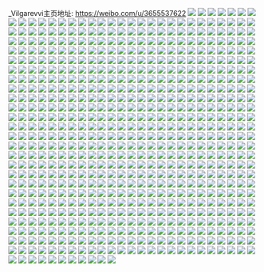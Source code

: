 _Vilgarevvi主页地址: https://weibo.com/u/3655537622 
![](https://wx4.sinaimg.cn/mw2000/d9e313d6gy1h9gdye1ke7j20sg16oavi.jpg) 
![](https://wx4.sinaimg.cn/mw2000/d9e313d6gy1h9gdygr6amj21s02dcu0x.jpg) 
![](https://wx4.sinaimg.cn/mw2000/d9e313d6gy1h9gdydci1vj21v72hme81.jpg) 
![](https://wx4.sinaimg.cn/mw2000/d9e313d6gy1h9gdyhbbfuj22c0340u0z.jpg) 
![](https://wx4.sinaimg.cn/mw2000/d9e313d6gy1h9gdyfe91mj21vt2ienpd.jpg) 
![](https://wx4.sinaimg.cn/mw2000/d9e313d6gy1h9gdyk2c3yj225o2vku0z.jpg) 
![](https://wx4.sinaimg.cn/mw2000/d9e313d6gy1h9gdykq4euj22282qyx6r.jpg) 
![](https://wx4.sinaimg.cn/mw2000/d9e313d6gy1h82k3fhsijj20u01enq87.jpg) 
![](https://wx4.sinaimg.cn/mw2000/d9e313d6gy1h82k3fhwfuj20u01enwkq.jpg) 
![](https://wx4.sinaimg.cn/mw2000/d9e313d6gy1h7y175um2rj20kk1agwga.jpg) 
![](https://wx4.sinaimg.cn/mw2000/d9e313d6gy1h7y175uyv0j20kn1agtap.jpg) 
![](https://wx4.sinaimg.cn/mw2000/d9e313d6gy1h7y175y0ipj20ko1aedho.jpg) 
![](https://wx4.sinaimg.cn/mw2000/d9e313d6gy1h7y175whz8j20ki1agq4y.jpg) 
![](https://wx4.sinaimg.cn/mw2000/d9e313d6gy1h7y175wkt1j20ki1agjtv.jpg) 
![](https://wx4.sinaimg.cn/mw2000/d9e313d6gy1h7y175w23lj20k81agmzm.jpg) 
![](https://wx4.sinaimg.cn/mw2000/d9e313d6gy1h7ud6ijf5mj20h235shdt.jpg) 
![](https://wx4.sinaimg.cn/mw2000/d9e313d6gy1h7ud6iecdbj20h235skjl.jpg) 
![](https://wx4.sinaimg.cn/mw2000/d9e313d6gy1h7ud6knnu9j20sg59mhdw.jpg) 
![](https://wx4.sinaimg.cn/mw2000/d9e313d6ly1h7hq57n1rdj22dc35sqv7.jpg) 
![](https://wx4.sinaimg.cn/mw2000/d9e313d6ly1h7hq55hjyej20sg2d27wh.jpg) 
![](https://wx4.sinaimg.cn/mw2000/d9e313d6ly1h7hq59ug85j21kv23u7wi.jpg) 
![](https://wx4.sinaimg.cn/mw2000/d9e313d6ly1h7hq57941fj20sg4cwnpd.jpg) 
![](https://wx4.sinaimg.cn/mw2000/d9e313d6ly1h7hq57yii9j20sg47qu0x.jpg) 
![](https://wx4.sinaimg.cn/mw2000/d9e313d6ly1h7hq55l41hj20sg16n4dy.jpg) 
![](https://wx4.sinaimg.cn/mw2000/d9e313d6ly1h7hq54xxoqj20sg23unij.jpg) 
![](https://wx4.sinaimg.cn/mw2000/d9e313d6ly1h7hq58cls3j20sg48xu0x.jpg) 
![](https://wx4.sinaimg.cn/mw2000/d9e313d6ly1h7hq5a4zxzj20sg47ou0x.jpg) 
![](https://wx4.sinaimg.cn/mw2000/d9e313d6ly1h7gnw8442xj22c0340b2a.jpg) 
![](https://wx4.sinaimg.cn/mw2000/d9e313d6ly1h7gnw7spcgj21sc2ds7wi.jpg) 
![](https://wx4.sinaimg.cn/mw2000/d9e313d6ly1h7gnw8igtqj21sc2ds4qp.jpg) 
![](https://wx4.sinaimg.cn/mw2000/d9e313d6ly1h7gnw58vngj20hl0twdoa.jpg) 
![](https://wx4.sinaimg.cn/mw2000/d9e313d6ly1h7gnw8j0fij22c0340u0y.jpg) 
![](https://wx4.sinaimg.cn/mw2000/d9e313d6ly1h7gnw5jgq9j20ic0tc757.jpg) 
![](https://wx4.sinaimg.cn/mw2000/d9e313d6ly1h7gnw7dnxsj227p30o444.jpg) 
![](https://wx4.sinaimg.cn/mw2000/d9e313d6ly1h7gnw84p1pj21r02bz4qq.jpg) 
![](https://wx4.sinaimg.cn/mw2000/d9e313d6ly1h7gnw7yvmvj22b135s46i.jpg) 
![](https://wx4.sinaimg.cn/mw2000/d9e313d6ly1h7fkg3vhvqj20n00un76f.jpg) 
![](https://wx4.sinaimg.cn/mw2000/d9e313d6ly1h7fkgggqujj22c035c4cf.jpg) 
![](https://wx4.sinaimg.cn/mw2000/d9e313d6ly1h7fkg3xjvmj20mz0uojyj.jpg) 
![](https://wx4.sinaimg.cn/mw2000/d9e313d6ly1h7fkgd6p6dj22bq35s4qq.jpg) 
![](https://wx4.sinaimg.cn/mw2000/d9e313d6ly1h7fkgbvbysj221y2s7jwx.jpg) 
![](https://wx4.sinaimg.cn/mw2000/d9e313d6ly1h7fkgdkbysj22c03514as.jpg) 
![](https://wx4.sinaimg.cn/mw2000/d9e313d6ly1h7fkgklwfcj22c03407wj.jpg) 
![](https://wx4.sinaimg.cn/mw2000/d9e313d6ly1h7fkgc3y8kj22c035ftgv.jpg) 
![](https://wx4.sinaimg.cn/mw2000/d9e313d6ly1h7fkgbxd6aj22c034pwo4.jpg) 
![](https://wx4.sinaimg.cn/mw2000/d9e313d6ly1h7dy4x380oj20lc0sg436.jpg) 
![](https://wx4.sinaimg.cn/mw2000/d9e313d6ly1h7dy4wcp30j20lb0t7my1.jpg) 
![](https://wx4.sinaimg.cn/mw2000/d9e313d6ly1h7dy4vldf2j20jz0qnt99.jpg) 
![](https://wx4.sinaimg.cn/mw2000/d9e313d6gy1h7bwn1qfvbj22dc35s1kz.jpg) 
![](https://wx4.sinaimg.cn/mw2000/d9e313d6gy1h79g5skrkij20u0190af2.jpg) 
![](https://wx4.sinaimg.cn/mw2000/d9e313d6gy1h79g5sd9ygj20u017ln1n.jpg) 
![](https://wx4.sinaimg.cn/mw2000/d9e313d6gy1h79g5sbmitj20u0190n0o.jpg) 
![](https://wx4.sinaimg.cn/mw2000/d9e313d6gy1h6unoxqurnj20u014xtck.jpg) 
![](https://wx4.sinaimg.cn/mw2000/d9e313d6gy1h6unp0p6j6j20u014g47x.jpg) 
![](https://wx4.sinaimg.cn/mw2000/d9e313d6gy1h6unp1asoyj20u014n47g.jpg) 
![](https://wx4.sinaimg.cn/mw2000/d9e313d6gy1h6unp14w1fj20u0140dpc.jpg) 
![](https://wx4.sinaimg.cn/mw2000/d9e313d6gy1h6unp0o69sj20u0140dp7.jpg) 
![](https://wx4.sinaimg.cn/mw2000/d9e313d6gy1h6unoz86fwj20u0140gus.jpg) 
![](https://wx4.sinaimg.cn/mw2000/d9e313d6gy1h6oxigatifj222w2rvqv5.jpg) 
![](https://wx4.sinaimg.cn/mw2000/d9e313d6gy1h6oxif6k0qj21fy1x9adj.jpg) 
![](https://wx4.sinaimg.cn/mw2000/d9e313d6gy1h6oxidna6rj20w9170k2r.jpg) 
![](https://wx4.sinaimg.cn/mw2000/d9e313d6gy1h6oxifedwwj21rf2ck44h.jpg) 
![](https://wx4.sinaimg.cn/mw2000/d9e313d6gy1h662fu7gdzj20n00aoq3h.jpg) 
![](https://wx4.sinaimg.cn/mw2000/d9e313d6gy1h5xu571hfrj20n01dsq60.jpg) 
![](https://wx4.sinaimg.cn/mw2000/d9e313d6gy1h5umkfjyvjj20u0140q8n.jpg) 
![](https://wx4.sinaimg.cn/mw2000/d9e313d6gy1h5umkgfj1ij20u0140qaj.jpg) 
![](https://wx4.sinaimg.cn/mw2000/d9e313d6gy1h5umkfnolhj20u0140wk3.jpg) 
![](https://wx4.sinaimg.cn/mw2000/d9e313d6gy1h5umkflbb2j20u0140grg.jpg) 
![](https://wx4.sinaimg.cn/mw2000/d9e313d6gy1h5umkfg4m8j20u0140jtf.jpg) 
![](https://wx4.sinaimg.cn/mw2000/d9e313d6gy1h5umkfdpt0j20u01407ap.jpg) 
![](https://wx4.sinaimg.cn/mw2000/d9e313d6gy1h5q6dvw94aj20u01907bg.jpg) 
![](https://wx4.sinaimg.cn/mw2000/d9e313d6gy1h5q6dzuwf5j20u0140440.jpg) 
![](https://wx4.sinaimg.cn/mw2000/d9e313d6gy1h5q6dwsaxtj20u0140k6e.jpg) 
![](https://wx4.sinaimg.cn/mw2000/d9e313d6gy1h5d1eyr76mj23402c0npd.jpg) 
![](https://wx4.sinaimg.cn/mw2000/d9e313d6gy1h5d1ez6f8zj229a35r1ky.jpg) 
![](https://wx4.sinaimg.cn/mw2000/d9e313d6gy1h5d1ex6ecfj217q1mc1kx.jpg) 
![](https://wx4.sinaimg.cn/mw2000/d9e313d6gy1h5d1exz2xzj217q1mc1kx.jpg) 
![](https://wx4.sinaimg.cn/mw2000/d9e313d6gy1h5d1ezarpjj21l92b14qp.jpg) 
![](https://wx4.sinaimg.cn/mw2000/d9e313d6ly1h5bze5ylznj20sg48hazf.jpg) 
![](https://wx4.sinaimg.cn/mw2000/d9e313d6ly1h5bzeieewbj20u0140wo4.jpg) 
![](https://wx4.sinaimg.cn/mw2000/d9e313d6ly1h5bzech4ptj20sg4czx6p.jpg) 
![](https://wx4.sinaimg.cn/mw2000/d9e313d6ly1h5bze4smejj20sg36gtpx.jpg) 
![](https://wx4.sinaimg.cn/mw2000/d9e313d6ly1h5bze5r4k2j20u0140teh.jpg) 
![](https://wx4.sinaimg.cn/mw2000/d9e313d6ly1h5bze4a998j20u01400vb.jpg) 
![](https://wx4.sinaimg.cn/mw2000/d9e313d6ly1h5bze6tvvmj20u01hc49x.jpg) 
![](https://wx4.sinaimg.cn/mw2000/d9e313d6ly1h5bze54v7wj20sg23uqhi.jpg) 
![](https://wx4.sinaimg.cn/mw2000/d9e313d6ly1h5bzegw876j20u01hcn9t.jpg) 
![](https://wx4.sinaimg.cn/mw2000/d9e313d6ly1h5bze4k5r8j20u013zn1s.jpg) 
![](https://wx4.sinaimg.cn/mw2000/d9e313d6ly1h5bze6m9stj20sg47pdzb.jpg) 
![](https://wx4.sinaimg.cn/mw2000/d9e313d6ly1h5bze7a629j20u0140wph.jpg) 
![](https://wx4.sinaimg.cn/mw2000/d9e313d6ly1h5ab5gy5wtj22c03407wj.jpg) 
![](https://wx4.sinaimg.cn/mw2000/d9e313d6gy1h56orkfqpkj20u01907em.jpg) 
![](https://wx4.sinaimg.cn/mw2000/d9e313d6gy1h566si278dj20n01dsqdq.jpg) 
![](https://wx4.sinaimg.cn/mw2000/d9e313d6gy1h27yiltxbvj20o21duwit.jpg) 
![](https://wx4.sinaimg.cn/mw2000/d9e313d6gy1h23hc1nc75j20n01dsacw.jpg) 
![](https://wx4.sinaimg.cn/mw2000/d9e313d6gy1h21cw5jw9uj22c0340npf.jpg) 
![](https://wx4.sinaimg.cn/mw2000/d9e313d6gy1h21cvphg7mj2203203kjl.jpg) 
![](https://wx4.sinaimg.cn/mw2000/d9e313d6gy1h21cw5k916j22c03407wj.jpg) 
![](https://wx4.sinaimg.cn/mw2000/d9e313d6gy1h21cvlxu4cj21e31ute81.jpg) 
![](https://wx4.sinaimg.cn/mw2000/d9e313d6gy1h21cw6t8ptj21uv2h54qr.jpg) 
![](https://wx4.sinaimg.cn/mw2000/d9e313d6gy1h21cw3jr3uj225f2v8kjm.jpg) 
![](https://wx4.sinaimg.cn/mw2000/d9e313d6gy1h1t3g1ablpj22c03404dj.jpg) 
![](https://wx4.sinaimg.cn/mw2000/d9e313d6gy1h1t3g1dnmdj22c03404cc.jpg) 
![](https://wx4.sinaimg.cn/mw2000/d9e313d6gy1h1t3g1i4asj22c0342k74.jpg) 
![](https://wx4.sinaimg.cn/mw2000/d9e313d6gy1h1t3g2g97wj22c0340hc7.jpg) 
![](https://wx4.sinaimg.cn/mw2000/d9e313d6gy1h1t3g1m0ywj20u41460zd.jpg) 
![](https://wx4.sinaimg.cn/mw2000/d9e313d6gy1h1t3g26izfj21q02aqwtk.jpg) 
![](https://wx4.sinaimg.cn/mw2000/d9e313d6gy1h1t3g39zrej22c0340keq.jpg) 
![](https://wx4.sinaimg.cn/mw2000/d9e313d6gy1h1t3g2fhttj22c2340dz4.jpg) 
![](https://wx4.sinaimg.cn/mw2000/d9e313d6gy1h1t3g2isgqj22c0342ngk.jpg) 
![](https://wx4.sinaimg.cn/mw2000/d9e313d6gy1h1aqm2mcdkj21fz1fzaw7.jpg) 
![](https://wx4.sinaimg.cn/mw2000/d9e313d6gy1h1aqm4byyxj21nr1nr1kx.jpg) 
![](https://wx4.sinaimg.cn/mw2000/d9e313d6gy1h1aqm2se45j21691j7kag.jpg) 
![](https://wx4.sinaimg.cn/mw2000/d9e313d6gy1h19fr3u280j20u00u0tig.jpg) 
![](https://wx4.sinaimg.cn/mw2000/d9e313d6gy1h177mixixpj21ks23pe81.jpg) 
![](https://wx4.sinaimg.cn/mw2000/d9e313d6gy1h177mkhuhgj21m625lkjl.jpg) 
![](https://wx4.sinaimg.cn/mw2000/d9e313d6gy1h177mjxgm1j21mo268e81.jpg) 
![](https://wx4.sinaimg.cn/mw2000/d9e313d6gy1h177mlq1rwj223u2t3npe.jpg) 
![](https://wx4.sinaimg.cn/mw2000/d9e313d6gy1h177mk38i7j21j9238b29.jpg) 
![](https://wx4.sinaimg.cn/mw2000/d9e313d6gy1h177mll6gbj221x35s4qr.jpg) 
![](https://wx4.sinaimg.cn/mw2000/d9e313d6gy1h14r53tu9oj20sg23u4qp.jpg) 
![](https://wx4.sinaimg.cn/mw2000/d9e313d6gy1h14r5dtvtxj223u35sqv7.jpg) 
![](https://wx4.sinaimg.cn/mw2000/d9e313d6gy1h14r5alwdmj21s035sb2a.jpg) 
![](https://wx4.sinaimg.cn/mw2000/d9e313d6gy1h14r5bsoe0j21ru2d44qq.jpg) 
![](https://wx4.sinaimg.cn/mw2000/d9e313d6gy1h14r5axtupj22c03404qr.jpg) 
![](https://wx4.sinaimg.cn/mw2000/d9e313d6gy1h14r5d94a9j21kf2397wh.jpg) 
![](https://wx4.sinaimg.cn/mw2000/d9e313d6gy1h14r4vrcr0j20lc0sg7cp.jpg) 
![](https://wx4.sinaimg.cn/mw2000/d9e313d6gy1h14r5aprtcj21je21vhdt.jpg) 
![](https://wx4.sinaimg.cn/mw2000/d9e313d6gy1h14r5c6xaqj21z91z9kjm.jpg) 
![](https://wx4.sinaimg.cn/mw2000/d9e313d6gy1h14r5dqavlj223u35s7wl.jpg) 
![](https://wx4.sinaimg.cn/mw2000/d9e313d6gy1h14r5e1jorj223u35su10.jpg) 
![](https://wx4.sinaimg.cn/mw2000/d9e313d6gy1h14r5ck4b4j22c03407wj.jpg) 
![](https://wx4.sinaimg.cn/mw2000/d9e313d6gy1h0xolgdwhtj20sg1s01kx.jpg) 
![](https://wx4.sinaimg.cn/mw2000/d9e313d6gy1h0xoll28a3j21ts2qohdv.jpg) 
![](https://wx4.sinaimg.cn/mw2000/d9e313d6gy1h0xolhl8usj21yr2l6e81.jpg) 
![](https://wx4.sinaimg.cn/mw2000/d9e313d6gy1h0xolf3nrpj20ou0sgdwf.jpg) 
![](https://wx4.sinaimg.cn/mw2000/d9e313d6gy1h0xolm7p7gj21s035snpf.jpg) 
![](https://wx4.sinaimg.cn/mw2000/d9e313d6gy1h0xolhfcn5j20u01001kx.jpg) 
![](https://wx4.sinaimg.cn/mw2000/d9e313d6gy1h0xoljm26mj21sc2887wi.jpg) 
![](https://wx4.sinaimg.cn/mw2000/d9e313d6gy1h0xoljyooyj21r02bzb2a.jpg) 
![](https://wx4.sinaimg.cn/mw2000/d9e313d6gy1h0xoll6vjaj223u35se83.jpg) 
![](https://wx4.sinaimg.cn/mw2000/d9e313d6gy1h0in95rndfj22c0342hdt.jpg) 
![](https://wx4.sinaimg.cn/mw2000/d9e313d6gy1h0in962a0nj22742xgu0x.jpg) 
![](https://wx4.sinaimg.cn/mw2000/d9e313d6gy1h0in93i5cmj21801mqdq6.jpg) 
![](https://wx4.sinaimg.cn/mw2000/d9e313d6gy1h0in94m3q0j21va2hqtp0.jpg) 
![](https://wx4.sinaimg.cn/mw2000/d9e313d6gy1h0in94lmp9j21j621mnbg.jpg) 
![](https://wx4.sinaimg.cn/mw2000/d9e313d6gy1h0in94udh3j21v82hm7kz.jpg) 
![](https://wx4.sinaimg.cn/mw2000/d9e313d6gy1h0in94kb4sj216k1kq7fi.jpg) 
![](https://wx4.sinaimg.cn/mw2000/d9e313d6gy1h0in94572pj210o1j1ae9.jpg) 
![](https://wx4.sinaimg.cn/mw2000/d9e313d6gy1h0in9414p4j21bw1ruqb2.jpg) 
![](https://wx4.sinaimg.cn/mw2000/d9e313d6gy1h0glgm8ki2j21o0280x6p.jpg) 
![](https://wx4.sinaimg.cn/mw2000/d9e313d6gy1h0glgjwl02j21g71xl1kx.jpg) 
![](https://wx4.sinaimg.cn/mw2000/d9e313d6gy1h0glgn6o7yj22dc35se83.jpg) 
![](https://wx4.sinaimg.cn/mw2000/d9e313d6gy1h0glglegguj21sz1szx6p.jpg) 
![](https://wx4.sinaimg.cn/mw2000/d9e313d6gy1h0glgk99ezj22801o0hdt.jpg) 
![](https://wx4.sinaimg.cn/mw2000/d9e313d6gy1h00jfdy239j20u00u0qff.jpg) 
![](https://wx4.sinaimg.cn/mw2000/d9e313d6gy1h00jfx3jguj22c0340e85.jpg) 
![](https://wx4.sinaimg.cn/mw2000/d9e313d6gy1gzz9lemdupj21pd2a91kx.jpg) 
![](https://wx4.sinaimg.cn/mw2000/d9e313d6gy1gzz9llbexaj22c0340x6q.jpg) 
![](https://wx4.sinaimg.cn/mw2000/d9e313d6gy1gzz9ll9bj9j21g41yshdt.jpg) 
![](https://wx4.sinaimg.cn/mw2000/d9e313d6gy1gzz9lkonq7j22c0340b2a.jpg) 
![](https://wx4.sinaimg.cn/mw2000/d9e313d6gy1gzz9lmz4g9j21ud2ginpd.jpg) 
![](https://wx4.sinaimg.cn/mw2000/d9e313d6gy1gzz9lmo67wj22c0340x6p.jpg) 
![](https://wx4.sinaimg.cn/mw2000/d9e313d6gy1gzwufr2hqyj216o1kwwvq.jpg) 
![](https://wx4.sinaimg.cn/mw2000/d9e313d6gy1gzwufr5udhj216o1kw7o3.jpg) 
![](https://wx4.sinaimg.cn/mw2000/d9e313d6gy1gzwufrdv3nj22eo37ku0x.jpg) 
![](https://wx4.sinaimg.cn/mw2000/d9e313d6gy1gzwufr3h20j212e1f7h3c.jpg) 
![](https://wx4.sinaimg.cn/mw2000/d9e313d6gy1gzj32ccr57j21zu2nsu10.jpg) 
![](https://wx4.sinaimg.cn/mw2000/d9e313d6gy1gzj325aodfj21d61tk7wh.jpg) 
![](https://wx4.sinaimg.cn/mw2000/d9e313d6gy1gzj32d6xj5j22c0340he0.jpg) 
![](https://wx4.sinaimg.cn/mw2000/d9e313d6gy1gzj32eq6nfj22c03401l3.jpg) 
![](https://wx4.sinaimg.cn/mw2000/d9e313d6gy1gzj329vkjjj22bz2bzqv6.jpg) 
![](https://wx4.sinaimg.cn/mw2000/d9e313d6gy1gzj32c3e69j22c0340hdy.jpg) 
![](https://wx4.sinaimg.cn/mw2000/d9e313d6gy1gzj32dfbpzj21s035sqv6.jpg) 
![](https://wx4.sinaimg.cn/mw2000/d9e313d6gy1gzj32chkmmj22es35qhdv.jpg) 
![](https://wx4.sinaimg.cn/mw2000/d9e313d6gy1gzj324pellj21o01nz1kx.jpg) 
![](https://wx4.sinaimg.cn/mw2000/d9e313d6gy1gzeh6xl9mij21s035snpf.jpg) 
![](https://wx4.sinaimg.cn/mw2000/d9e313d6gy1gzefu23x5xj22c0340e84.jpg) 
![](https://wx4.sinaimg.cn/mw2000/d9e313d6gy1gzefu12s0sj22c0340kjp.jpg) 
![](https://wx4.sinaimg.cn/mw2000/d9e313d6gy1gzefu1lph9j220f2ol7wk.jpg) 
![](https://wx4.sinaimg.cn/mw2000/d9e313d6gy1gzefu0dxbbj226x26xkjm.jpg) 
![](https://wx4.sinaimg.cn/mw2000/d9e313d6gy1gzefu3n8j5j22c0340e85.jpg) 
![](https://wx4.sinaimg.cn/mw2000/d9e313d6gy1gzefu4no11j22c0340hdx.jpg) 
![](https://wx4.sinaimg.cn/mw2000/d9e313d6gy1gzefu3pmmbj22c02c0e83.jpg) 
![](https://wx4.sinaimg.cn/mw2000/d9e313d6gy1gyybkouedej20y70w9n7x.jpg) 
![](https://wx4.sinaimg.cn/mw2000/d9e313d6gy1gyxn64tw2lj20c80bit9e.jpg) 
![](https://wx4.sinaimg.cn/mw2000/d9e313d6ly1gyx3sv608bj20n00mfdhi.jpg) 
![](https://wx4.sinaimg.cn/mw2000/d9e313d6gy1gyucfgumvgj20n01c2ti2.jpg) 
![](https://wx4.sinaimg.cn/mw2000/d9e313d6gy1gyucfgu0n5j20v807jwfq.jpg) 
![](https://wx4.sinaimg.cn/mw2000/d9e313d6gy1gyr7zkdw5hj20c80c8gm5.jpg) 
![](https://wx4.sinaimg.cn/mw2000/d9e313d6gy1gympj9y76hj22c0340hdv.jpg) 
![](https://wx4.sinaimg.cn/mw2000/d9e313d6gy1gympj7v7rwj22c03574qq.jpg) 
![](https://wx4.sinaimg.cn/mw2000/d9e313d6gy1gympj3e0xtj20n00u37g6.jpg) 
![](https://wx4.sinaimg.cn/mw2000/d9e313d6gy1gympj3x59wj20n00ue15o.jpg) 
![](https://wx4.sinaimg.cn/mw2000/d9e313d6gy1gympj7vxo9j22dc35s4qr.jpg) 
![](https://wx4.sinaimg.cn/mw2000/d9e313d6gy1gy5hssji0kj21o01o0hdt.jpg) 
![](https://wx4.sinaimg.cn/mw2000/d9e313d6gy1gy5hxn21xbj20u0190gv8.jpg) 
![](https://wx4.sinaimg.cn/mw2000/d9e313d6gy1gy5hxjoh1aj20u014010f.jpg) 
![](https://wx4.sinaimg.cn/mw2000/d9e313d6gy1gy5hrp4h74j22c0340npf.jpg) 
![](https://wx4.sinaimg.cn/mw2000/d9e313d6gy1gy5hrnf5g5j21lf24jqv5.jpg) 
![](https://wx4.sinaimg.cn/mw2000/d9e313d6gy1gy5hsp86unj21mt26eqv5.jpg) 
![](https://wx4.sinaimg.cn/mw2000/d9e313d6gy1gy5hro1odoj22c033znpe.jpg) 
![](https://wx4.sinaimg.cn/mw2000/d9e313d6gy1gy5hxqtfjoj20u014cq81.jpg) 
![](https://wx4.sinaimg.cn/mw2000/d9e313d6gy1gy5hrot4q8j21t92f07wi.jpg) 
![](https://wx4.sinaimg.cn/mw2000/d9e313d6gy1gy5hx5s35bj20u014041s.jpg) 
![](https://wx4.sinaimg.cn/mw2000/d9e313d6gy1gy5hrqrkj8j21yl2m4qv5.jpg) 
![](https://wx4.sinaimg.cn/mw2000/d9e313d6gy1gy5hxln0b8j20u0141zo5.jpg) 
![](https://wx4.sinaimg.cn/mw2000/d9e313d6gy1gxxs7x6lmtj20c80cdwez.jpg) 
![](https://wx4.sinaimg.cn/mw2000/d9e313d6gy1gxqekng8wwj20u00u0n45.jpg) 
![](https://wx4.sinaimg.cn/mw2000/d9e313d6gy1gxqekg4hyej20u00u0jwo.jpg) 
![](https://wx4.sinaimg.cn/mw2000/d9e313d6gy1gxqekdsr0tj20u00u00xz.jpg) 
![](https://wx4.sinaimg.cn/mw2000/d9e313d6gy1gxqekkn3uvj20u0140tds.jpg) 
![](https://wx4.sinaimg.cn/mw2000/d9e313d6gy1gxp1ky5dgfj21o0280u0x.jpg) 
![](https://wx4.sinaimg.cn/mw2000/d9e313d6gy1gxp1kmuvm8j20sg1kw4qp.jpg) 
![](https://wx4.sinaimg.cn/mw2000/d9e313d6gy1gxp1kxqn1fj21o0280x6p.jpg) 
![](https://wx4.sinaimg.cn/mw2000/d9e313d6gy1gxp1kqfwtij223u35snpf.jpg) 
![](https://wx4.sinaimg.cn/mw2000/d9e313d6gy1gxp1kr60voj20sg11xwvk.jpg) 
![](https://wx4.sinaimg.cn/mw2000/d9e313d6gy1gxp1kv15vej21o01o0b29.jpg) 
![](https://wx4.sinaimg.cn/mw2000/d9e313d6gy1gxp1kz5noqj22c0340x6s.jpg) 
![](https://wx4.sinaimg.cn/mw2000/d9e313d6gy1gxp1kz3p3mj223u35su0y.jpg) 
![](https://wx4.sinaimg.cn/mw2000/d9e313d6gy1gxp1kyjybej223u35shdy.jpg) 
![](https://wx4.sinaimg.cn/mw2000/d9e313d6gy1gxp1kzfkl6j22c0340e84.jpg) 
![](https://wx4.sinaimg.cn/mw2000/d9e313d6gy1gxp1kowq2kj21ks23pkjl.jpg) 
![](https://wx4.sinaimg.cn/mw2000/d9e313d6gy1gxp1kuz5e8j22462tkb2b.jpg) 
![](https://wx4.sinaimg.cn/mw2000/d9e313d6gy1gx8ydp8q6lj227p27pu0y.jpg) 
![](https://wx4.sinaimg.cn/mw2000/d9e313d6gy1gx8ydqcykfj21yc1yc4qq.jpg) 
![](https://wx4.sinaimg.cn/mw2000/d9e313d6gy1gx8ydoh1ghj21sc2dskjl.jpg) 
![](https://wx4.sinaimg.cn/mw2000/d9e313d6gy1gx8ydn9q2ej20sg11w4ex.jpg) 
![](https://wx4.sinaimg.cn/mw2000/d9e313d6gy1gx8ydt6yzjj21yq2mbnpe.jpg) 
![](https://wx4.sinaimg.cn/mw2000/d9e313d6gy1gx8ydw9rjcj22642w5hdv.jpg) 
![](https://wx4.sinaimg.cn/mw2000/d9e313d6gy1gx8ydt59r3j21o0280qv5.jpg) 
![](https://wx4.sinaimg.cn/mw2000/d9e313d6gy1gx8ydrq0w1j21ei1eitn7.jpg) 
![](https://wx4.sinaimg.cn/mw2000/d9e313d6gy1gx231f2kdfj21o0280e4t.jpg) 
![](https://wx4.sinaimg.cn/mw2000/d9e313d6gy1gx233skvv7j20u0140q9n.jpg) 
![](https://wx4.sinaimg.cn/mw2000/d9e313d6gy1gx233xzppwj20u01hcdqp.jpg) 
![](https://wx4.sinaimg.cn/mw2000/d9e313d6gy1gx2347j58oj20u00u07bz.jpg) 
![](https://wx4.sinaimg.cn/mw2000/d9e313d6gy1gx235vinr9j20u0140tg1.jpg) 
![](https://wx4.sinaimg.cn/mw2000/d9e313d6gy1gx231w0t6ij20sg10o154.jpg) 
![](https://wx4.sinaimg.cn/mw2000/d9e313d6gy1gx233xkrjdj20u0140gyh.jpg) 
![](https://wx4.sinaimg.cn/mw2000/d9e313d6gy1gx233vhuunj20u014zteh.jpg) 
![](https://wx4.sinaimg.cn/mw2000/d9e313d6gy1gx234ctfy6j20u0140dpn.jpg) 
![](https://wx4.sinaimg.cn/mw2000/d9e313d6gy1gx0zjxsbfaj20u01hb46x.jpg) 
![](https://wx4.sinaimg.cn/mw2000/d9e313d6gy1gx0zk0yxqaj20u014046g.jpg) 
![](https://wx4.sinaimg.cn/mw2000/d9e313d6gy1gx0zk2v8dij20u0140qf8.jpg) 
![](https://wx4.sinaimg.cn/mw2000/d9e313d6gy1gx0zk0dvs1j20u00u0ak5.jpg) 
![](https://wx4.sinaimg.cn/mw2000/d9e313d6gy1gx0zk1r0z6j20u00u0wk5.jpg) 
![](https://wx4.sinaimg.cn/mw2000/d9e313d6gy1gx0zk16inrj20u0140gwl.jpg) 
![](https://wx4.sinaimg.cn/mw2000/d9e313d6gy1gx0zk0b3y6j20u01ha11c.jpg) 
![](https://wx4.sinaimg.cn/mw2000/d9e313d6gy1gx0zk1mi91j20u00u0wll.jpg) 
![](https://wx4.sinaimg.cn/mw2000/d9e313d6gy1gx0zjt397aj20u013zwhr.jpg) 
![](https://wx4.sinaimg.cn/mw2000/d9e313d6gy1gwv2vg12y2j20sg1c0jvi.jpg) 
![](https://wx4.sinaimg.cn/mw2000/d9e313d6gy1gw1qrf2lfoj20u01hck6k.jpg) 
![](https://wx4.sinaimg.cn/mw2000/d9e313d6gy1gw12i0yabfj223u35s4qs.jpg) 
![](https://wx4.sinaimg.cn/mw2000/d9e313d6gy1gw12i2hhonj22342s6hdu.jpg) 
![](https://wx4.sinaimg.cn/mw2000/d9e313d6gy1gw12i10girj21to2qk4qq.jpg) 
![](https://wx4.sinaimg.cn/mw2000/d9e313d6gy1gw12i1hsgpj22c0340e83.jpg) 
![](https://wx4.sinaimg.cn/mw2000/d9e313d6gy1gw12i08hzej21py2kyhdu.jpg) 
![](https://wx4.sinaimg.cn/mw2000/d9e313d6gy1gw12hxec4rj22ho3qix6q.jpg) 
![](https://wx4.sinaimg.cn/mw2000/d9e313d6gy1gvywp3kcgsj20u01hck4r.jpg) 
![](https://wx4.sinaimg.cn/mw2000/d9e313d6gy1gvyr262016j21171u6qv5.jpg) 
![](https://wx4.sinaimg.cn/mw2000/d9e313d6gy1gvyr33xef9j21s035se83.jpg) 
![](https://wx4.sinaimg.cn/mw2000/d9e313d6gy1gvyr2yohowj22b92b8qv5.jpg) 
![](https://wx4.sinaimg.cn/mw2000/d9e313d6gy1gvyr1ruqiqj21p51p51gz.jpg) 
![](https://wx4.sinaimg.cn/mw2000/d9e313d6gy1gvyr2eeglbj22352sae81.jpg) 
![](https://wx4.sinaimg.cn/mw2000/d9e313d6gy1gvyr1ueky6j20n00u3k1j.jpg) 
![](https://wx4.sinaimg.cn/mw2000/d9e313d6gy1gvyr1ss0hhj20sg12hdpf.jpg) 
![](https://wx4.sinaimg.cn/mw2000/d9e313d6gy1gvyr2awfwjj21xl2ksx6p.jpg) 
![](https://wx4.sinaimg.cn/mw2000/d9e313d6gy1gvyhqj85fzj20sg23u4di.jpg) 
![](https://wx4.sinaimg.cn/mw2000/d9e313d6gy1gvyhqkswnhj20sg2dcwsk.jpg) 
![](https://wx4.sinaimg.cn/mw2000/d9e313d6gy1gvyhqjfp6oj20sg23uwqb.jpg) 
![](https://wx4.sinaimg.cn/mw2000/d9e313d6gy1gvyhqjo1aej20sg1r6tjt.jpg) 
![](https://wx4.sinaimg.cn/mw2000/d9e313d6gy1gvyhqlmrxdj20u0140k0t.jpg) 
![](https://wx4.sinaimg.cn/mw2000/d9e313d6gy1gvyhqk37tdj20sg1rl7ep.jpg) 
![](https://wx4.sinaimg.cn/mw2000/d9e313d6gy1gvyhqknqf3j20u01o0n80.jpg) 
![](https://wx4.sinaimg.cn/mw2000/d9e313d6gy1gvyhqkd56nj20sg2hr1bc.jpg) 
![](https://wx4.sinaimg.cn/mw2000/d9e313d6gy1gvyhqkr9lkj20u01o0woh.jpg) 
![](https://wx4.sinaimg.cn/mw2000/d9e313d6gy1gvyhql4q4lj20sg1udk1j.jpg) 
![](https://wx4.sinaimg.cn/mw2000/d9e313d6gy1gvyhql5kxaj20sg23u7f2.jpg) 
![](https://wx4.sinaimg.cn/mw2000/d9e313d6gy1gvyhqku69uj20sg23uqdk.jpg) 
![](https://wx4.sinaimg.cn/mw2000/003Zogkegy1gvh0a042flj60u0140qcr02.jpg) 
![](https://wx4.sinaimg.cn/mw2000/003Zogkegy1gvh09y6g7gj60u0140anw02.jpg) 
![](https://wx4.sinaimg.cn/mw2000/003Zogkegy1gvh089qpmbj60u0140ahy02.jpg) 
![](https://wx4.sinaimg.cn/mw2000/003Zogkegy1gvh0a7jz9zj60u0140k1u02.jpg) 
![](https://wx4.sinaimg.cn/mw2000/003Zogkegy1gvh09x895fj60u0140dp402.jpg) 
![](https://wx4.sinaimg.cn/mw2000/003Zogkegy1gvh09zvw8kj60u014012e02.jpg) 
![](https://wx4.sinaimg.cn/mw2000/003Zogkegy1gvaj8rs927j60u0140acz02.jpg) 
![](https://wx4.sinaimg.cn/mw2000/003Zogkegy1guzhbn8aztj60c80c8js002.jpg) 
![](https://wx4.sinaimg.cn/mw2000/003Zogkegy1guxpsg6yb3j61mr26bb2902.jpg) 
![](https://wx4.sinaimg.cn/mw2000/003Zogkegy1guxpshyrkwj62c0340npe02.jpg) 
![](https://wx4.sinaimg.cn/mw2000/003Zogkegy1guxpshhni3j623i2ure8202.jpg) 
![](https://wx4.sinaimg.cn/mw2000/003Zogkegy1guxpsktr7cj62c03404qs02.jpg) 
![](https://wx4.sinaimg.cn/mw2000/003Zogkegy1guxpskcqcfj625o2vlqv702.jpg) 
![](https://wx4.sinaimg.cn/mw2000/003Zogkegy1guxpskd5vxj62c0340npg02.jpg) 
![](https://wx4.sinaimg.cn/mw2000/003Zogkegy1guxpshjq0qj61sg1sghdt02.jpg) 
![](https://wx4.sinaimg.cn/mw2000/003Zogkegy1guxpslfzqcj62c03404qs02.jpg) 
![](https://wx4.sinaimg.cn/mw2000/003Zogkegy1guxpsmok7wj62c0340u1002.jpg) 
![](https://wx4.sinaimg.cn/mw2000/003Zogkegy1gut7a0wfydj60xc1cdwkd02.jpg) 
![](https://wx4.sinaimg.cn/mw2000/003Zogkegy1gut7a13wt5j60sg166jwn02.jpg) 
![](https://wx4.sinaimg.cn/mw2000/003Zogkegy1gut7a14c3aj60xg1jfwkw02.jpg) 
![](https://wx4.sinaimg.cn/mw2000/003Zogkegy1gumcur150vj60u0190tj602.jpg) 
![](https://wx4.sinaimg.cn/mw2000/003Zogkegy1gumcuru06dj60u01i14da02.jpg) 
![](https://wx4.sinaimg.cn/mw2000/003Zogkegy1gumcurhynfj60u01o0alq02.jpg) 
![](https://wx4.sinaimg.cn/mw2000/003Zogkegy1gumcurbs6ij60u014agt802.jpg) 
![](https://wx4.sinaimg.cn/mw2000/003Zogkegy1gumcuyydgwj60u0140ai802.jpg) 
![](https://wx4.sinaimg.cn/mw2000/003Zogkegy1gumcuw4n8mj60u0140ain02.jpg) 
![](https://wx4.sinaimg.cn/mw2000/003Zogkegy1gumcuwczaxj60u0140ajd02.jpg) 
![](https://wx4.sinaimg.cn/mw2000/003Zogkegy1gumcuuzb2rj60u0140dp902.jpg) 
![](https://wx4.sinaimg.cn/mw2000/003Zogkegy1gumcuwsdhyj60u0140n9y02.jpg) 
![](https://wx4.sinaimg.cn/mw2000/003Zogkegy1guhee1ef5cj627w35sqv602.jpg) 
![](https://wx4.sinaimg.cn/mw2000/003Zogkegy1guhee1v8h0j62da35snpe02.jpg) 
![](https://wx4.sinaimg.cn/mw2000/003Zogkegy1gu7zp3ylpwj60u01o0gw202.jpg) 
![](https://wx4.sinaimg.cn/mw2000/003Zogkegy1gu7zp40dauj60u01o0dsc02.jpg) 
![](https://wx4.sinaimg.cn/mw2000/003Zogkegy1gu7zp48utgj60u01o0drn02.jpg) 
![](https://wx4.sinaimg.cn/mw2000/003Zogkegy1gu7zoz93xnj60n00uoq8o02.jpg) 
![](https://wx4.sinaimg.cn/mw2000/003Zogkegy1gu7zp0otvpj60u0140tcu02.jpg) 
![](https://wx4.sinaimg.cn/mw2000/003Zogkegy1gu7zp2g9rwj60u014049m02.jpg) 
![](https://wx4.sinaimg.cn/mw2000/003Zogkegy1gu7zp3gy3cj60u0140wkk02.jpg) 
![](https://wx4.sinaimg.cn/mw2000/003Zogkegy1gu7zp1y934j60u01hcdwk02.jpg) 
![](https://wx4.sinaimg.cn/mw2000/003Zogkegy1gu7zp03d1zj60u013yafr02.jpg) 
![](https://wx4.sinaimg.cn/mw2000/003Zogkegy1gu79f4q438j60zt23w4f302.jpg) 
![](https://wx4.sinaimg.cn/mw2000/003Zogkegy1gtvot8aaduj60u0140qc202.jpg) 
![](https://wx4.sinaimg.cn/mw2000/003Zogkegy1gtvox0m11bj60u0140qca02.jpg) 
![](https://wx4.sinaimg.cn/mw2000/003Zogkegy1gtvotbm7olj60u0140k0p02.jpg) 
![](https://wx4.sinaimg.cn/mw2000/003Zogkegy1gtvot5uhhnj60u00u0q6w02.jpg) 
![](https://wx4.sinaimg.cn/mw2000/003Zogkegy1gtvot4ug97j60u01907fp02.jpg) 
![](https://wx4.sinaimg.cn/mw2000/003Zogkegy1gtvotcxf6fj60u0140drq02.jpg) 
![](https://wx4.sinaimg.cn/mw2000/003Zogkegy1gtvote6m4hj60u0140dmr02.jpg) 
![](https://wx4.sinaimg.cn/mw2000/003Zogkegy1gtvotam2gbj60u0141dnw02.jpg) 
![](https://wx4.sinaimg.cn/mw2000/003Zogkegy1gtvotcyr0dj60u0140qbv02.jpg) 
![](https://wx4.sinaimg.cn/mw2000/d9e313d6gy1gtbva2sl6fj20t316kdn0.jpg) 
![](https://wx4.sinaimg.cn/mw2000/d9e313d6gy1gt8kmpx6oij22c03404qs.jpg) 
![](https://wx4.sinaimg.cn/mw2000/003Zogkegy1gt8kmnj7dsj61hh1ru1kb02.jpg) 
![](https://wx4.sinaimg.cn/mw2000/d9e313d6gy1gt8kmvwf6mj22c0340x6s.jpg) 
![](https://wx4.sinaimg.cn/mw2000/d9e313d6gy1gt8kmu1mqrj21qz2mhhdu.jpg) 
![](https://wx4.sinaimg.cn/mw2000/d9e313d6gy1gt8kmu46pnj22c0340qv7.jpg) 
![](https://wx4.sinaimg.cn/mw2000/d9e313d6gy1gt8kmxcjibj22c03404qs.jpg) 
![](https://wx4.sinaimg.cn/mw2000/d9e313d6gy1gseyl55zuvj20u0140qvb.jpg) 
![](https://wx4.sinaimg.cn/mw2000/d9e313d6gy1gseyl4ahg8j20u0140x6t.jpg) 
![](https://wx4.sinaimg.cn/mw2000/d9e313d6gy1gseyl6zd1sj20u01401lb.jpg) 
![](https://wx4.sinaimg.cn/mw2000/d9e313d6gy1gseyl3eev7j20u0140b2a.jpg) 
![](https://wx4.sinaimg.cn/mw2000/d9e313d6gy1gseyl788fsj20u0140e8i.jpg) 
![](https://wx4.sinaimg.cn/mw2000/d9e313d6gy1gseyl4cj64j20u014snpg.jpg) 
![](https://wx4.sinaimg.cn/mw2000/d9e313d6gy1gsc99qbqc2j21sc2dsqv9.jpg) 
![](https://wx4.sinaimg.cn/mw2000/d9e313d6gy1gsc99p4oluj22bb3324qw.jpg) 
![](https://wx4.sinaimg.cn/mw2000/d9e313d6gy1gsc99rn8l9j21sc2dse84.jpg) 
![](https://wx4.sinaimg.cn/mw2000/d9e313d6gy1gsc99q8bavj22102rckjs.jpg) 
![](https://wx4.sinaimg.cn/mw2000/d9e313d6gy1gsc99tt3v1j22c0340x71.jpg) 
![](https://wx4.sinaimg.cn/mw2000/d9e313d6gy1gsc99q8tihj21r0340npg.jpg) 
![](https://wx4.sinaimg.cn/mw2000/d9e313d6gy1gsc99ui3zsj21r03407wq.jpg) 
![](https://wx4.sinaimg.cn/mw2000/d9e313d6gy1gsc99td02cj225h2vbb2i.jpg) 
![](https://wx4.sinaimg.cn/mw2000/d9e313d6gy1gsc99lpjkoj21sc2ds4qq.jpg) 
![](https://wx4.sinaimg.cn/mw2000/d9e313d6gy1gs5sbykcygj208i083dfx.jpg) 
![](https://wx4.sinaimg.cn/mw2000/d9e313d6gy1grp4hrcmh8j21l7249npd.jpg) 
![](https://wx4.sinaimg.cn/mw2000/d9e313d6gy1grp4i0ghvdj22c0340x72.jpg) 
![](https://wx4.sinaimg.cn/mw2000/d9e313d6gy1grp4ht97cyj22682687wi.jpg) 
![](https://wx4.sinaimg.cn/mw2000/d9e313d6gy1grp4hybr98j22c03407wr.jpg) 
![](https://wx4.sinaimg.cn/mw2000/d9e313d6gy1grp4hvgntxj21qr2m5npg.jpg) 
![](https://wx4.sinaimg.cn/mw2000/d9e313d6gy1grp4ht2e53j21m225enpd.jpg) 
![](https://wx4.sinaimg.cn/mw2000/d9e313d6gy1grmtqzs647j20n00oitm2.jpg) 
![](https://wx4.sinaimg.cn/mw2000/d9e313d6gy1gqp65ja2nsj216o1kwb2a.jpg) 
![](https://wx4.sinaimg.cn/mw2000/d9e313d6gy1gqp65gugnfj21to1to4j7.jpg) 
![](https://wx4.sinaimg.cn/mw2000/d9e313d6gy1gqp65iml5dj20n01dqqv5.jpg) 
![](https://wx4.sinaimg.cn/mw2000/d9e313d6gy1gqp65krq5pj221k2q8hdu.jpg) 
![](https://wx4.sinaimg.cn/mw2000/d9e313d6gy1gqp65mqzlfj22c033yb2i.jpg) 
![](https://wx4.sinaimg.cn/mw2000/d9e313d6gy1gqp65nuxukj22c0340b2o.jpg) 
![](https://wx4.sinaimg.cn/mw2000/d9e313d6gy1gqb7pk507nj21ha27px4k.jpg) 
![](https://wx4.sinaimg.cn/mw2000/d9e313d6gy1gq4eq1nmb1j20n01dqk4c.jpg) 
![](https://wx4.sinaimg.cn/mw2000/d9e313d6gy1gq4esdgy88j216o35se85.jpg) 
![](https://wx4.sinaimg.cn/mw2000/d9e313d6gy1gq4esgw15bj21w151eu0z.jpg) 
![](https://wx4.sinaimg.cn/mw2000/d9e313d6gy1gq4esi17ifj22c0340he2.jpg) 
![](https://wx4.sinaimg.cn/mw2000/d9e313d6gy1gq4esai8wrj22c033y7wj.jpg) 
![](https://wx4.sinaimg.cn/mw2000/d9e313d6gy1gq4esi7bxgj22c02c0x6z.jpg) 
![](https://wx4.sinaimg.cn/mw2000/d9e313d6ly1gp4h30w47oj20n01pc1gk.jpg) 
![](https://wx4.sinaimg.cn/mw2000/d9e313d6ly1gp4h34jksjj22c0340b2a.jpg) 
![](https://wx4.sinaimg.cn/mw2000/d9e313d6ly1gp4h311qk9j20n01pc7t8.jpg) 
![](https://wx4.sinaimg.cn/mw2000/d9e313d6ly1gp4h34el34j23402c0b2a.jpg) 
![](https://wx4.sinaimg.cn/mw2000/d9e313d6ly1gp4h35g1zgj22c0340x6p.jpg) 
![](https://wx4.sinaimg.cn/mw2000/d9e313d6ly1gp4h34gt9nj23402c04qp.jpg) 
![](https://wx4.sinaimg.cn/mw2000/d9e313d6ly1gp4h33sjk1j21w61w6e81.jpg) 
![](https://wx4.sinaimg.cn/mw2000/d9e313d6ly1gp4h333obnj21o0280kjl.jpg) 
![](https://wx4.sinaimg.cn/mw2000/d9e313d6ly1gp4h33tddhj22bb2bbb29.jpg) 
![](https://wx4.sinaimg.cn/mw2000/d9e313d6ly1gp4h35mxj1j22c03407wj.jpg) 
![](https://wx4.sinaimg.cn/mw2000/d9e313d6ly1gp4h33ydsrj22bz2c04qj.jpg) 
![](https://wx4.sinaimg.cn/mw2000/d9e313d6ly1gp4h355pi4j22c0340kjm.jpg) 
![](https://wx4.sinaimg.cn/mw2000/d9e313d6ly1gohwytb7j8j20n01ds4nu.jpg) 
![](https://wx4.sinaimg.cn/mw2000/d9e313d6ly1go6yong4nkj20g10eyjth.jpg) 
![](https://wx4.sinaimg.cn/mw2000/d9e313d6ly1gnzztwmcxfj22c0340kjl.jpg) 
![](https://wx4.sinaimg.cn/mw2000/d9e313d6ly1gnzztv2j8rj21rj2cpb29.jpg) 
![](https://wx4.sinaimg.cn/mw2000/d9e313d6ly1gnzztw8k17j221n2q6kjl.jpg) 
![](https://wx4.sinaimg.cn/mw2000/d9e313d6ly1gnzztx7c1zj22bb332x6p.jpg) 
![](https://wx4.sinaimg.cn/mw2000/d9e313d6ly1gnzztx75ipj22bb332hdu.jpg) 
![](https://wx4.sinaimg.cn/mw2000/d9e313d6ly1gnzztwnovdj21o01o0hdt.jpg) 
![](https://wx4.sinaimg.cn/mw2000/d9e313d6ly1gnzztwkf9hj229p29pqv5.jpg) 
![](https://wx4.sinaimg.cn/mw2000/d9e313d6ly1gnzztxlxh8j22c02c0hdv.jpg) 
![](https://wx4.sinaimg.cn/mw2000/d9e313d6ly1gnzztxc8rgj22ab31r1ky.jpg) 
![](https://wx4.sinaimg.cn/mw2000/d9e313d6ly1gnkluepyzcj20g00e075x.jpg) 
![](https://wx4.sinaimg.cn/mw2000/d9e313d6ly1gnf5dcjygfj206o06oq37.jpg) 
![](https://wx4.sinaimg.cn/mw2000/d9e313d6ly1gndy0t6nhnj206o06o0sz.jpg) 
![](https://wx4.sinaimg.cn/mw2000/d9e313d6ly1gn2lcfgz7sj22142pinpd.jpg) 
![](https://wx4.sinaimg.cn/mw2000/d9e313d6ly1gn2lcduidsj20tz0tzdr8.jpg) 
![](https://wx4.sinaimg.cn/mw2000/d9e313d6ly1gn2lcgba84j22c0340u0z.jpg) 
![](https://wx4.sinaimg.cn/mw2000/d9e313d6ly1gmiphl4bqej21jk254e81.jpg) 
![](https://wx4.sinaimg.cn/mw2000/d9e313d6ly1gmhqfpg84xj20c80c8t9c.jpg) 
![](https://wx4.sinaimg.cn/mw2000/d9e313d6ly1gm7f8t68ckj23402c01l0.jpg) 
![](https://wx4.sinaimg.cn/mw2000/d9e313d6ly1gm7f8t5ccvj22x41zde83.jpg) 
![](https://wx4.sinaimg.cn/mw2000/d9e313d6ly1gm7f8sxs4gj234023mu0y.jpg) 
![](https://wx4.sinaimg.cn/mw2000/d9e313d6ly1gm74gznn8kj21400u0dj6.jpg) 
![](https://wx4.sinaimg.cn/mw2000/d9e313d6ly1gm16guhn0uj20me0xlqcs.jpg) 
![](https://wx4.sinaimg.cn/mw2000/d9e313d6ly1gm16gunsjnj20p00xcajx.jpg) 
![](https://wx4.sinaimg.cn/mw2000/d9e313d6ly1gm16gujfpbj20n00uoal7.jpg) 
![](https://wx4.sinaimg.cn/mw2000/d9e313d6ly1gm16gv0terj22bc334kjl.jpg) 
![](https://wx4.sinaimg.cn/mw2000/d9e313d6ly1gm16guvb4ej20n00xr48y.jpg) 
![](https://wx4.sinaimg.cn/mw2000/d9e313d6ly1gm16gw0effj21zq2nm1ky.jpg) 
![](https://wx4.sinaimg.cn/mw2000/d9e313d6ly1gm16gujsudj20tz13z4bj.jpg) 
![](https://wx4.sinaimg.cn/mw2000/d9e313d6ly1gm16gun3t5j20no0sgn0l.jpg) 
![](https://wx4.sinaimg.cn/mw2000/d9e313d6ly1gm16gv3ap0j22c0340b29.jpg) 
![](https://wx4.sinaimg.cn/mw2000/d9e313d6ly1glumt7id7bj22ds1sce1n.jpg) 
![](https://wx4.sinaimg.cn/mw2000/d9e313d6ly1glumt7hm48j20sg0l37fd.jpg) 
![](https://wx4.sinaimg.cn/mw2000/d9e313d6ly1glumtcip3cj22ds1scu0o.jpg) 
![](https://wx4.sinaimg.cn/mw2000/d9e313d6ly1glumt9vgvlj21o01o04qp.jpg) 
![](https://wx4.sinaimg.cn/mw2000/d9e313d6ly1glumtjgm2hj22c0340kjq.jpg) 
![](https://wx4.sinaimg.cn/mw2000/d9e313d6ly1glumt9tca3j22c03401kx.jpg) 
![](https://wx4.sinaimg.cn/mw2000/d9e313d6ly1glj4l5e0drj222n3407wh.jpg) 
![](https://wx4.sinaimg.cn/mw2000/d9e313d6ly1glj4kkvp4wj20n00uoqdd.jpg) 
![](https://wx4.sinaimg.cn/mw2000/d9e313d6ly1glj4l5teflj20n01pc7wh.jpg) 
![](https://wx4.sinaimg.cn/mw2000/d9e313d6ly1glj4l4ayywj223u23u1ea.jpg) 
![](https://wx4.sinaimg.cn/mw2000/d9e313d6ly1glj4kr000hj20n01a0tks.jpg) 
![](https://wx4.sinaimg.cn/mw2000/d9e313d6ly1glkqk7224wj223u35snpd.jpg) 
![](https://wx4.sinaimg.cn/mw2000/d9e313d6ly1glj4l77b9ej223v2t57wh.jpg) 
![](https://wx4.sinaimg.cn/mw2000/d9e313d6ly1glj4l5yz56j21o01o0qsd.jpg) 
![](https://wx4.sinaimg.cn/mw2000/d9e313d6ly1glj4l9ksj7j225l2vgb2a.jpg) 
![](https://wx4.sinaimg.cn/mw2000/d9e313d6ly1glj4l6t2y0j20n014w4bs.jpg) 
![](https://wx4.sinaimg.cn/mw2000/d9e313d6ly1glj4l6fhc8j20pr0yc17s.jpg) 
![](https://wx4.sinaimg.cn/mw2000/d9e313d6ly1glj4l6iitlj20n014wwom.jpg) 
![](https://wx4.sinaimg.cn/mw2000/d9e313d6ly1glj4kddz2tj20n012c7ap.jpg) 
![](https://wx4.sinaimg.cn/mw2000/d9e313d6ly1glkqk6w06vj20n00s178x.jpg) 
![](https://wx4.sinaimg.cn/mw2000/d9e313d6ly1glj4l81b6dj21o01o0kjl.jpg) 
![](https://wx4.sinaimg.cn/mw2000/d9e313d6gy1glhw03dy9uj226r2x0x6q.jpg) 
![](https://wx4.sinaimg.cn/mw2000/d9e313d6gy1glhw03t3fdj22542uu4qr.jpg) 
![](https://wx4.sinaimg.cn/mw2000/d9e313d6gy1glhw048t63j22692wc7wj.jpg) 
![](https://wx4.sinaimg.cn/mw2000/d9e313d6gy1glhw013ietj21sc2dsqv5.jpg) 
![](https://wx4.sinaimg.cn/mw2000/d9e313d6gy1glhw01mvonj22c0340npd.jpg) 
![](https://wx4.sinaimg.cn/mw2000/d9e313d6gy1glhw01si2aj22762xke81.jpg) 
![](https://wx4.sinaimg.cn/mw2000/d9e313d6gy1glhw037azvj227p2yax6p.jpg) 
![](https://wx4.sinaimg.cn/mw2000/d9e313d6gy1glhw03gqjej21sc2dsb2a.jpg) 
![](https://wx4.sinaimg.cn/mw2000/d9e313d6gy1glhw054prfj22c0340qvc.jpg) 
![](https://wx4.sinaimg.cn/mw2000/d9e313d6ly1gkxlrzxhy8j206o06oq32.jpg) 
![](https://wx4.sinaimg.cn/mw2000/d9e313d6ly1gknufrde4hj20u011sqk4.jpg) 
![](https://wx4.sinaimg.cn/mw2000/d9e313d6ly1gknufvtp38j20u00z61kx.jpg) 
![](https://wx4.sinaimg.cn/mw2000/d9e313d6ly1gknufzo18nj20u01407wh.jpg) 
![](https://wx4.sinaimg.cn/mw2000/d9e313d6ly1gkr5lm3thaj21kw23vtsd.jpg) 
![](https://wx4.sinaimg.cn/mw2000/d9e313d6ly1gknug3m3hzj20u01401l0.jpg) 
![](https://wx4.sinaimg.cn/mw2000/d9e313d6ly1gjvyj027z8j22c02c0e82.jpg) 
![](https://wx4.sinaimg.cn/mw2000/d9e313d6ly1gjvyj0106lj21xt1xtu0x.jpg) 
![](https://wx4.sinaimg.cn/mw2000/d9e313d6ly1gjsl196rexj20j60gvgmr.jpg) 
![](https://wx4.sinaimg.cn/mw2000/d9e313d6ly1gjqebql53ij22c0340x6p.jpg) 
![](https://wx4.sinaimg.cn/mw2000/d9e313d6ly1gjqebnnxjbj21o02804qq.jpg) 
![](https://wx4.sinaimg.cn/mw2000/d9e313d6ly1gjqebpci3mj22c0340kjl.jpg) 
![](https://wx4.sinaimg.cn/mw2000/d9e313d6ly1gjqeblqtozj22c0340hdt.jpg) 
![](https://wx4.sinaimg.cn/mw2000/d9e313d6ly1gjqebls0q5j21o0280u0x.jpg) 
![](https://wx4.sinaimg.cn/mw2000/d9e313d6ly1gjqeblf7vwj22c0340u0x.jpg) 
![](https://wx4.sinaimg.cn/mw2000/d9e313d6ly1gjic77wus7j22c03401l1.jpg) 
![](https://wx4.sinaimg.cn/mw2000/d9e313d6ly1gjgdxeggx9j20j60izgn3.jpg) 
![](https://wx4.sinaimg.cn/mw2000/d9e313d6ly1gjeqe414h1j21s02dcb29.jpg) 
![](https://wx4.sinaimg.cn/mw2000/d9e313d6ly1gjeqe3puy0j20n02k04qp.jpg) 
![](https://wx4.sinaimg.cn/mw2000/d9e313d6ly1gjeqe3v2owj21s02dce81.jpg) 
![](https://wx4.sinaimg.cn/mw2000/d9e313d6ly1gjeqe1q2drj20n01x0niw.jpg) 
![](https://wx4.sinaimg.cn/mw2000/d9e313d6ly1gjeqe3c46yj21s02dcaue.jpg) 
![](https://wx4.sinaimg.cn/mw2000/d9e313d6ly1gjeqe1t43fj219m19mwq2.jpg) 
![](https://wx4.sinaimg.cn/mw2000/d9e313d6ly1gjeqe3wmqoj21o01o0e81.jpg) 
![](https://wx4.sinaimg.cn/mw2000/d9e313d6ly1gjeqe2mkatj22592avqov.jpg) 
![](https://wx4.sinaimg.cn/mw2000/d9e313d6ly1gjeqe52k04j21o01o0hdu.jpg) 
![](https://wx4.sinaimg.cn/mw2000/d9e313d6ly1gj7uqhxl3hj221z21znpe.jpg) 
![](https://wx4.sinaimg.cn/mw2000/d9e313d6ly1gj7uqier1jj21ks1kse81.jpg) 
![](https://wx4.sinaimg.cn/mw2000/d9e313d6ly1gj7uqiuzinj22dc1s0u0y.jpg) 
![](https://wx4.sinaimg.cn/mw2000/d9e313d6ly1gj7uqhvki1j22c02c0x6p.jpg) 
![](https://wx4.sinaimg.cn/mw2000/d9e313d6ly1gj7uqhyc0bj21s01s0hdt.jpg) 
![](https://wx4.sinaimg.cn/mw2000/d9e313d6ly1gj7uqhx0nyj22c02c0u0x.jpg) 
![](https://wx4.sinaimg.cn/mw2000/d9e313d6ly1gj0puxhc3qj20n01dsgx5.jpg) 
![](https://wx4.sinaimg.cn/mw2000/d9e313d6ly1giw55c9xn0j22c02c0hdv.jpg) 
![](https://wx4.sinaimg.cn/mw2000/d9e313d6ly1giuhjamrsxj20a00dc0tw.jpg) 
![](https://wx4.sinaimg.cn/mw2000/d9e313d6ly1girjir1vvvj20n00yiqjr.jpg) 
![](https://wx4.sinaimg.cn/mw2000/d9e313d6ly1girjisiam9j21o0280kjl.jpg) 
![](https://wx4.sinaimg.cn/mw2000/d9e313d6ly1girjirqklmj20n01pc4lh.jpg) 
![](https://wx4.sinaimg.cn/mw2000/d9e313d6ly1girjism8gkj21s02dcx6p.jpg) 
![](https://wx4.sinaimg.cn/mw2000/d9e313d6ly1girjis0c06j20n022r1kx.jpg) 
![](https://wx4.sinaimg.cn/mw2000/d9e313d6ly1girjis5e25j20n02cc4qp.jpg) 
![](https://wx4.sinaimg.cn/mw2000/d9e313d6ly1girjirmpnfj20n00xeh01.jpg) 
![](https://wx4.sinaimg.cn/mw2000/d9e313d6ly1girjis9jg4j21x7259e81.jpg) 
![](https://wx4.sinaimg.cn/mw2000/d9e313d6ly1girjis0irrj20n00yi167.jpg) 
![](https://wx4.sinaimg.cn/mw2000/d9e313d6ly1gii964o2f8j20uo0n0qa6.jpg) 
![](https://wx4.sinaimg.cn/mw2000/d9e313d6ly1gii966k65zj20n01x0wzq.jpg) 
![](https://wx4.sinaimg.cn/mw2000/d9e313d6ly1gii9667vp2j216o16mk8u.jpg) 
![](https://wx4.sinaimg.cn/mw2000/d9e313d6ly1gii965reawj20n01qg1h6.jpg) 
![](https://wx4.sinaimg.cn/mw2000/d9e313d6ly1gii965oatoj20n01pcngz.jpg) 
![](https://wx4.sinaimg.cn/mw2000/d9e313d6ly1gii966frsxj20n01v8e81.jpg) 
![](https://wx4.sinaimg.cn/mw2000/d9e313d6ly1gii965xm4cj20n01a0k5c.jpg) 
![](https://wx4.sinaimg.cn/mw2000/d9e313d6ly1gii96668tcj20n01x0h6w.jpg) 
![](https://wx4.sinaimg.cn/mw2000/d9e313d6ly1gii9662zvlj20n01a04cs.jpg) 
![](https://wx4.sinaimg.cn/mw2000/d9e313d6ly1gii966exryj20n01x0e7n.jpg) 
![](https://wx4.sinaimg.cn/mw2000/d9e313d6ly1gii9661zhij20n01x01hj.jpg) 
![](https://wx4.sinaimg.cn/mw2000/d9e313d6ly1gii966jls3j20n01x01kx.jpg) 
![](https://wx4.sinaimg.cn/mw2000/d9e313d6ly1ghv8tjdlc8j22c02c04qq.jpg) 
![](https://wx4.sinaimg.cn/mw2000/d9e313d6ly1ghv8tjdrhyj22c02c0hdt.jpg) 
![](https://wx4.sinaimg.cn/mw2000/d9e313d6ly1ghn2880hvkj216o1kw4qp.jpg) 
![](https://wx4.sinaimg.cn/mw2000/d9e313d6ly1ghn2874qqrj216n1kw7qs.jpg) 
![](https://wx4.sinaimg.cn/mw2000/d9e313d6ly1ghn28832dkj21kw1kwkjl.jpg) 
![](https://wx4.sinaimg.cn/mw2000/d9e313d6ly1ghn2880gskj21kw1kwnhv.jpg) 
![](https://wx4.sinaimg.cn/mw2000/d9e313d6ly1ghn2881mb6j21kw1kw4qp.jpg) 
![](https://wx4.sinaimg.cn/mw2000/d9e313d6ly1ghn287ozjlj21kw1kw1kx.jpg) 
![](https://wx4.sinaimg.cn/mw2000/d9e313d6ly1ggxcmx0ylnj20c80c8mxr.jpg) 
![](https://wx4.sinaimg.cn/mw2000/d9e313d6ly1ggfbbshc2tj21ks0vykbi.jpg) 
![](https://wx4.sinaimg.cn/mw2000/d9e313d6ly1ggfbbsur7pj21kw1kwb29.jpg) 
![](https://wx4.sinaimg.cn/mw2000/d9e313d6ly1ggdmw3cz3sj20u00u0k14.jpg) 
![](https://wx4.sinaimg.cn/mw2000/d9e313d6ly1gg9dt5mbjjj216o1kwtvt.jpg) 
![](https://wx4.sinaimg.cn/mw2000/d9e313d6ly1gg9dt80ay5j21kw1kw7wh.jpg) 
![](https://wx4.sinaimg.cn/mw2000/d9e313d6ly1gg9dt8axatj21821kw1kx.jpg) 
![](https://wx4.sinaimg.cn/mw2000/d9e313d6ly1gg9dt7viirj21kw1kwe81.jpg) 
![](https://wx4.sinaimg.cn/mw2000/d9e313d6ly1gg9dt8wfezj21o01o0b2a.jpg) 
![](https://wx4.sinaimg.cn/mw2000/d9e313d6ly1gg9dt8lvn9j21kw1kwe81.jpg) 
![](https://wx4.sinaimg.cn/mw2000/d9e313d6ly1gg9dt9jfa9j21kw1kwnpd.jpg) 
![](https://wx4.sinaimg.cn/mw2000/d9e313d6ly1gg9dt76zcsj216d1bj7s7.jpg) 
![](https://wx4.sinaimg.cn/mw2000/d9e313d6ly1gg9dt95r6pj21kw1kwnpd.jpg) 
![](https://wx4.sinaimg.cn/mw2000/d9e313d6ly1gg71loyf61j20u00u07wh.jpg) 
![](https://wx4.sinaimg.cn/mw2000/d9e313d6ly1gg71lowh5qj20u00u0e81.jpg) 
![](https://wx4.sinaimg.cn/mw2000/d9e313d6ly1gg71lnho8pj21900u04mt.jpg) 
![](https://wx4.sinaimg.cn/mw2000/d9e313d6ly1gg71lotk6kj20u00u01kx.jpg) 
![](https://wx4.sinaimg.cn/mw2000/d9e313d6ly1gg71lnhryxj20u00u77tl.jpg) 
![](https://wx4.sinaimg.cn/mw2000/d9e313d6ly1gg71lng1y3j20rs222tne.jpg) 
![](https://wx4.sinaimg.cn/mw2000/d9e313d6ly1gg71lpwvlzj20u00u0hdt.jpg) 
![](https://wx4.sinaimg.cn/mw2000/d9e313d6ly1gg71lpureuj21400u0e81.jpg) 
![](https://wx4.sinaimg.cn/mw2000/d9e313d6ly1gg71lqi35fj20u00u0e81.jpg) 
![](https://wx4.sinaimg.cn/mw2000/d9e313d6ly1gg71lpf8qhj21900u04qp.jpg) 
![](https://wx4.sinaimg.cn/mw2000/d9e313d6ly1gg71lp6hexj21410u0b29.jpg) 
![](https://wx4.sinaimg.cn/mw2000/d9e313d6ly1gg71lpga9yj21900u04qp.jpg) 
![](https://wx4.sinaimg.cn/mw2000/d9e313d6ly1gg05oe15c4j20u00u01ky.jpg) 
![](https://wx4.sinaimg.cn/mw2000/d9e313d6ly1gg05oc9orcj20u00u0amu.jpg) 
![](https://wx4.sinaimg.cn/mw2000/d9e313d6ly1gg05oegyq2j20u00u0e82.jpg) 
![](https://wx4.sinaimg.cn/mw2000/d9e313d6ly1gg05ogcml2j20u01407wj.jpg) 
![](https://wx4.sinaimg.cn/mw2000/d9e313d6ly1gg05og2swhj20u00u07wi.jpg) 
![](https://wx4.sinaimg.cn/mw2000/d9e313d6ly1gg05odq5rfj20u00u0hdt.jpg) 
![](https://wx4.sinaimg.cn/mw2000/d9e313d6ly1gg05oelsvej20u00u07wi.jpg) 
![](https://wx4.sinaimg.cn/mw2000/d9e313d6ly1gg05ockbcuj21570u0woh.jpg) 
![](https://wx4.sinaimg.cn/mw2000/d9e313d6ly1gg05ofhenoj20u01401kz.jpg) 
![](https://wx4.sinaimg.cn/mw2000/d9e313d6ly1gfte7pv780j22c02c0hdu.jpg) 
![](https://wx4.sinaimg.cn/mw2000/d9e313d6ly1gf3odv5gfzj21om1n71kx.jpg) 
![](https://wx4.sinaimg.cn/mw2000/d9e313d6ly1gf3odzb1goj21vk1ynqv5.jpg) 
![](https://wx4.sinaimg.cn/mw2000/d9e313d6ly1gf3odw3kccj229r256u0x.jpg) 
![](https://wx4.sinaimg.cn/mw2000/d9e313d6ly1gf3oe1ggvxj22c02c0npe.jpg) 
![](https://wx4.sinaimg.cn/mw2000/d9e313d6ly1ged8sbwxnlj21kw23unpd.jpg) 
![](https://wx4.sinaimg.cn/mw2000/d9e313d6ly1ged8sckpl3j21kw1kw7wh.jpg) 
![](https://wx4.sinaimg.cn/mw2000/d9e313d6ly1ged8sbttwvj21kw1kw7wh.jpg) 
![](https://wx4.sinaimg.cn/mw2000/d9e313d6ly1ged8sc2c7wj21kw1kwhdt.jpg) 
![](https://wx4.sinaimg.cn/mw2000/d9e313d6ly1ged8sc1ci9j21kw1kwb29.jpg) 
![](https://wx4.sinaimg.cn/mw2000/d9e313d6ly1ged8sce694j21kw1kwnpd.jpg) 
![](https://wx4.sinaimg.cn/mw2000/d9e313d6ly1gcqkro18i9j20n00h71ce.jpg) 
![](https://wx4.sinaimg.cn/mw2000/d9e313d6ly1gcqkrolr51j20if0h118i.jpg) 
![](https://wx4.sinaimg.cn/mw2000/d9e313d6ly1gcqkrpgthxj20n00lravw.jpg) 
![](https://wx4.sinaimg.cn/mw2000/d9e313d6ly1gcqkrpkqmrj20n00kmax2.jpg) 
![](https://wx4.sinaimg.cn/mw2000/d9e313d6ly1gcotdyih2rj22c0340e83.jpg) 
![](https://wx4.sinaimg.cn/mw2000/d9e313d6ly1gbzhkqd0l4j21kw1z44qq.jpg) 
![](https://wx4.sinaimg.cn/mw2000/d9e313d6ly1gbur38hp43j21ho1nc1ky.jpg) 
![](https://wx4.sinaimg.cn/mw2000/d9e313d6ly1gbur3aj47tj21l51fi1ky.jpg) 
![](https://wx4.sinaimg.cn/mw2000/d9e313d6ly1gbjkr7ckk3j20jk0b0my9.jpg) 
![](https://wx4.sinaimg.cn/mw2000/d9e313d6ly1gawd32xj01j20sa0ze49n.jpg) 
![](https://wx4.sinaimg.cn/mw2000/d9e313d6ly1gafs1zsmj7j20n0319npd.jpg) 
![](https://wx4.sinaimg.cn/mw2000/d9e313d6ly1gafs21p4s2j20n02y1npd.jpg) 
![](https://wx4.sinaimg.cn/mw2000/d9e313d6ly1gafs1ydlzvj20rs3nx1kx.jpg) 
![](https://wx4.sinaimg.cn/mw2000/d9e313d6ly1gafs21qm0xj20n03a7u0x.jpg) 
![](https://wx4.sinaimg.cn/mw2000/d9e313d6ly1gafs1zvq1lj20n03bhqv5.jpg) 
![](https://wx4.sinaimg.cn/mw2000/d9e313d6ly1gafs20qfb5j20n03omkjl.jpg) 
![](https://wx4.sinaimg.cn/mw2000/d9e313d6ly1gafs20pghfj20n02wbe81.jpg) 
![](https://wx4.sinaimg.cn/mw2000/d9e313d6ly1gaesc0wa02j20n01x04qp.jpg) 
![](https://wx4.sinaimg.cn/mw2000/d9e313d6ly1gaesaco8yxj20jg0jggno.jpg) 
![](https://wx4.sinaimg.cn/mw2000/d9e313d6ly1gaesb1wbjdj20rs1jkke4.jpg) 
![](https://wx4.sinaimg.cn/mw2000/d9e313d6ly1gaesjav2flj20u00u0e81.jpg) 
![](https://wx4.sinaimg.cn/mw2000/d9e313d6ly1gaev3ko8ffj20u00ug7wk.jpg) 
![](https://wx4.sinaimg.cn/mw2000/d9e313d6ly1gaev5ia907j20u00u01l1.jpg) 
![](https://wx4.sinaimg.cn/mw2000/d9e313d6ly1gaesbjp8xqj20n01a018o.jpg) 
![](https://wx4.sinaimg.cn/mw2000/d9e313d6ly1gaeufrx57sj20u0140b2a.jpg) 
![](https://wx4.sinaimg.cn/mw2000/d9e313d6ly1gaeu9jl3cuj20u00u07wi.jpg) 
![](https://wx4.sinaimg.cn/mw2000/d9e313d6ly1gaesh8o0zwj20u00u07wh.jpg) 
![](https://wx4.sinaimg.cn/mw2000/d9e313d6ly1gacnxnlokaj22072l91l0.jpg) 
![](https://wx4.sinaimg.cn/mw2000/d9e313d6ly1gacnxkq4omj23402c0kjl.jpg) 
![](https://wx4.sinaimg.cn/mw2000/d9e313d6ly1gacnxm60xtj23402c0kjn.jpg) 
![](https://wx4.sinaimg.cn/mw2000/d9e313d6ly1gacnxm82ntj23402c04qr.jpg) 
![](https://wx4.sinaimg.cn/mw2000/d9e313d6ly1gacnxky5wcj22c02oce82.jpg) 
![](https://wx4.sinaimg.cn/mw2000/d9e313d6ly1g9vhrwrur3j21cg1foqoc.jpg) 
![](https://wx4.sinaimg.cn/mw2000/d9e313d6ly1g9lzifxywbj20j60hcjtc.jpg) 
![](https://wx4.sinaimg.cn/mw2000/d9e313d6ly1g9bcwprh4vj20n01a0ne8.jpg) 
![](https://wx4.sinaimg.cn/mw2000/d9e313d6ly1g9bcwpv9ouj20n01pcnm5.jpg) 
![](https://wx4.sinaimg.cn/mw2000/d9e313d6ly1g9bcwquaigj20n01a07lo.jpg) 
![](https://wx4.sinaimg.cn/mw2000/d9e313d6ly1g9bcwqh84hj20n01a0tqy.jpg) 
![](https://wx4.sinaimg.cn/mw2000/d9e313d6ly1g9ap9t4nlwj21o01o0npd.jpg) 
![](https://wx4.sinaimg.cn/mw2000/d9e313d6ly1g96x25h5x3j20rs2bc7jb.jpg) 
![](https://wx4.sinaimg.cn/mw2000/d9e313d6ly1g96x3e4q8kj21o01o0hdt.jpg) 
![](https://wx4.sinaimg.cn/mw2000/d9e313d6ly1g95try5zhxj20ft0ftmxp.jpg) 
![](https://wx4.sinaimg.cn/mw2000/d9e313d6ly1g8oelt7a8ej20u00gv78v.jpg) 
![](https://wx4.sinaimg.cn/mw2000/d9e313d6ly1g8oeltgssyj21500n0gsu.jpg) 
![](https://wx4.sinaimg.cn/mw2000/d9e313d6ly1g8bhla9q1wj20j60j6mzp.jpg) 
![](https://wx4.sinaimg.cn/mw2000/d9e313d6ly1g8ak2x355kj20tq0tt475.jpg) 
![](https://wx4.sinaimg.cn/mw2000/d9e313d6ly1g8ak30aktgj20p80t1grz.jpg) 
![](https://wx4.sinaimg.cn/mw2000/d9e313d6ly1g8ak343hb1j20u00zqk6q.jpg) 
![](https://wx4.sinaimg.cn/mw2000/d9e313d6ly1g8ak33zc5jj20u00yras1.jpg) 
![](https://wx4.sinaimg.cn/mw2000/d9e313d6ly1g8afrtfa1uj23402c0npe.jpg) 
![](https://wx4.sinaimg.cn/mw2000/d9e313d6ly1g84yn5b2iaj20tw11kwma.jpg) 
![](https://wx4.sinaimg.cn/mw2000/d9e313d6ly1g84yn5fl00j209y0j3dgj.jpg) 
![](https://wx4.sinaimg.cn/mw2000/d9e313d6ly1g84sr7k2jtj22qy1qyhdt.jpg) 
![](https://wx4.sinaimg.cn/mw2000/d9e313d6ly1g83llke1g7j22ds1sctzn.jpg) 
![](https://wx4.sinaimg.cn/mw2000/d9e313d6ly1g83lll34wzj22ds1scx4u.jpg) 
![](https://wx4.sinaimg.cn/mw2000/d9e313d6ly1g83lll1b2uj22ds1sc7wh.jpg) 
![](https://wx4.sinaimg.cn/mw2000/d9e313d6ly1g83llmbnjyj23402c07wi.jpg) 
![](https://wx4.sinaimg.cn/mw2000/d9e313d6ly1g7hompjtlhj20u00u0u0x.jpg) 
![](https://wx4.sinaimg.cn/mw2000/d9e313d6ly1g7homl2sinj20u00u0b29.jpg) 
![](https://wx4.sinaimg.cn/mw2000/d9e313d6ly1g7homg2pnmj20u00u0b29.jpg) 
![](https://wx4.sinaimg.cn/mw2000/d9e313d6ly1g7idi27arlj22c01qoqm4.jpg) 
![](https://wx4.sinaimg.cn/mw2000/d9e313d6ly1g7idi2ua07j23402bwb01.jpg) 
![](https://wx4.sinaimg.cn/mw2000/d9e313d6ly1g7idi2zdm3j231v1s81kx.jpg) 
![](https://wx4.sinaimg.cn/mw2000/d9e313d6ly1g7c2ewj8hlj21o01o0hdu.jpg) 
![](https://wx4.sinaimg.cn/mw2000/d9e313d6ly1g7c2ehlm8wj21l30xub1y.jpg) 
![](https://wx4.sinaimg.cn/mw2000/d9e313d6ly1g7c2enuomcj21wx1ubkjl.jpg) 
![](https://wx4.sinaimg.cn/mw2000/d9e313d6ly1g7c2e8yq7nj21400u0wk6.jpg) 
![](https://wx4.sinaimg.cn/mw2000/d9e313d6ly1g71p1n7j05j20u01hadw7.jpg) 
![](https://wx4.sinaimg.cn/mw2000/d9e313d6ly1g6dpwebummj20xp0u042t.jpg) 
![](https://wx4.sinaimg.cn/mw2000/d9e313d6ly1g66itcyqm2j20u00u07wi.jpg) 
![](https://wx4.sinaimg.cn/mw2000/d9e313d6ly1g66itfz4omj20u00u0qv6.jpg) 
![](https://wx4.sinaimg.cn/mw2000/d9e313d6ly1g66itcrtz7j20u00u07wi.jpg) 
![](https://wx4.sinaimg.cn/mw2000/d9e313d6ly1g66itiw7d8j20u00u0x6q.jpg) 
![](https://wx4.sinaimg.cn/mw2000/d9e313d6ly1g66itmfu5gj20w10u01kz.jpg) 
![](https://wx4.sinaimg.cn/mw2000/d9e313d6ly1g66itkxezjj21400u07wk.jpg) 
![](https://wx4.sinaimg.cn/mw2000/d9e313d6ly1g5ribweuzbj23402c0npf.jpg) 
![](https://wx4.sinaimg.cn/mw2000/d9e313d6ly1g5ric2drt1j23402c0hdw.jpg) 
![](https://wx4.sinaimg.cn/mw2000/d9e313d6ly1g5ribmw6y6j22w724rqv6.jpg) 
![](https://wx4.sinaimg.cn/mw2000/d9e313d6ly1g5riblp4hcj22yc1oxkjm.jpg) 
![](https://wx4.sinaimg.cn/mw2000/d9e313d6ly1g5ribiic1ej221k2lgqv5.jpg) 
![](https://wx4.sinaimg.cn/mw2000/d9e313d6ly1g5ricaycdcj23402c0kjo.jpg) 
![](https://wx4.sinaimg.cn/mw2000/d9e313d6ly1g5q7tm84avj20u00u01l2.jpg) 
![](https://wx4.sinaimg.cn/mw2000/d9e313d6ly1g5l7dny8z2j20ix0gwjzu.jpg) 
![](https://wx4.sinaimg.cn/mw2000/d9e313d6ly1g5kgq8cy4mj21ei1eiwqi.jpg) 
![](https://wx4.sinaimg.cn/mw2000/d9e313d6ly1g5khvxz1huj21ei1eiqff.jpg) 
![](https://wx4.sinaimg.cn/mw2000/d9e313d6ly1g5kgr0to3zj21o01o01kx.jpg) 
![](https://wx4.sinaimg.cn/mw2000/d9e313d6ly1g5khwqtekej21o01o0e81.jpg) 
![](https://wx4.sinaimg.cn/mw2000/d9e313d6ly1g5gjo137n4j20ku0nitbs.jpg) 
